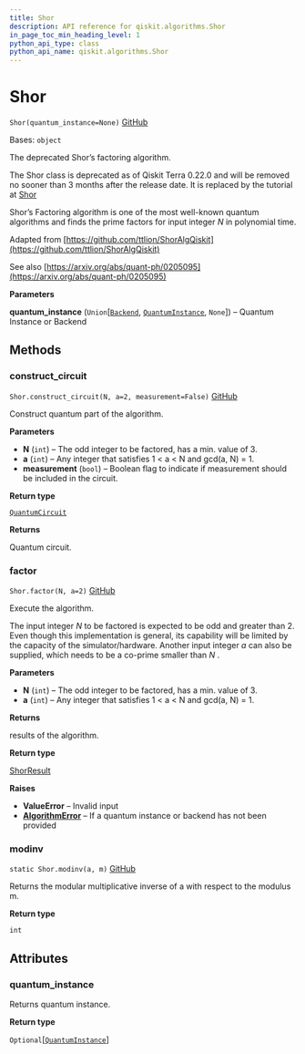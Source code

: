 ```yaml
---
title: Shor
description: API reference for qiskit.algorithms.Shor
in_page_toc_min_heading_level: 1
python_api_type: class
python_api_name: qiskit.algorithms.Shor
---
```


# Shor

<span id="qiskit.algorithms.Shor" />

`Shor(quantum_instance=None)` [GitHub](https://github.com/qiskit/qiskit/tree/stable/0.23/qiskit/algorithms/factorizers/shor.py "view source code")

Bases: `object`

The deprecated Shor’s factoring algorithm.

The Shor class is deprecated as of Qiskit Terra 0.22.0 and will be removed no sooner than 3 months after the release date. It is replaced by the tutorial at [Shor](https://qiskit.org/textbook/ch-algorithms/shor.html)

Shor’s Factoring algorithm is one of the most well-known quantum algorithms and finds the prime factors for input integer $N$ in polynomial time.

Adapted from [https://github.com/ttlion/ShorAlgQiskit](https://github.com/ttlion/ShorAlgQiskit)

See also [https://arxiv.org/abs/quant-ph/0205095](https://arxiv.org/abs/quant-ph/0205095)

**Parameters**

**quantum\_instance** (`Union`\[[`Backend`](qiskit.providers.Backend "qiskit.providers.backend.Backend"), [`QuantumInstance`](qiskit.utils.QuantumInstance "qiskit.utils.quantum_instance.QuantumInstance"), `None`]) – Quantum Instance or Backend

## Methods

### construct\_circuit

<span id="qiskit.algorithms.Shor.construct_circuit" />

`Shor.construct_circuit(N, a=2, measurement=False)` [GitHub](https://github.com/qiskit/qiskit/tree/stable/0.23/qiskit/algorithms/factorizers/shor.py "view source code")

Construct quantum part of the algorithm.

**Parameters**

*   **N** (`int`) – The odd integer to be factored, has a min. value of 3.
*   **a** (`int`) – Any integer that satisfies 1 \< a \< N and gcd(a, N) = 1.
*   **measurement** (`bool`) – Boolean flag to indicate if measurement should be included in the circuit.

**Return type**

[`QuantumCircuit`](qiskit.circuit.QuantumCircuit "qiskit.circuit.quantumcircuit.QuantumCircuit")

**Returns**

Quantum circuit.

### factor

<span id="qiskit.algorithms.Shor.factor" />

`Shor.factor(N, a=2)` [GitHub](https://github.com/qiskit/qiskit/tree/stable/0.23/qiskit/algorithms/factorizers/shor.py "view source code")

Execute the algorithm.

The input integer $N$ to be factored is expected to be odd and greater than 2. Even though this implementation is general, its capability will be limited by the capacity of the simulator/hardware. Another input integer $a$ can also be supplied, which needs to be a co-prime smaller than $N$ .

**Parameters**

*   **N** (`int`) – The odd integer to be factored, has a min. value of 3.
*   **a** (`int`) – Any integer that satisfies 1 \< a \< N and gcd(a, N) = 1.

**Returns**

results of the algorithm.

**Return type**

[ShorResult](qiskit.algorithms.ShorResult "qiskit.algorithms.ShorResult")

**Raises**

*   **ValueError** – Invalid input
*   [**AlgorithmError**](qiskit.algorithms.AlgorithmError "qiskit.algorithms.AlgorithmError") – If a quantum instance or backend has not been provided

### modinv

<span id="qiskit.algorithms.Shor.modinv" />

`static Shor.modinv(a, m)` [GitHub](https://github.com/qiskit/qiskit/tree/stable/0.23/qiskit/algorithms/factorizers/shor.py "view source code")

Returns the modular multiplicative inverse of a with respect to the modulus m.

**Return type**

`int`

## Attributes

<span id="qiskit.algorithms.Shor.quantum_instance" />

### quantum\_instance

Returns quantum instance.

**Return type**

`Optional`\[[`QuantumInstance`](qiskit.utils.QuantumInstance "qiskit.utils.quantum_instance.QuantumInstance")]

